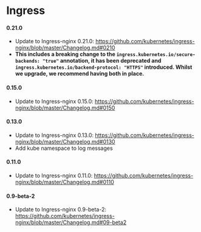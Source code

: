 # Ingress
#### 0.21.0

- Update to Ingress-nginx 0.21.0: https://github.com/kubernetes/ingress-nginx/blob/master/Changelog.md#0210
- **This includes a breaking change to the `ingress.kubernetes.io/secure-backends: "true"` annotation, it has been deprecated and `ingress.kubernetes.io/backend-protocol: "HTTPS"` introduced. Whilst we upgrade, we recommend having both in place.**

#### 0.15.0

- Update to Ingress-nginx 0.15.0: https://github.com/kubernetes/ingress-nginx/blob/master/Changelog.md#0150

#### 0.13.0

- Update to Ingress-nginx 0.13.0: https://github.com/kubernetes/ingress-nginx/blob/master/Changelog.md#0130
- Add kube namespace to log messages

#### 0.11.0

- Update to Ingress-nginx 0.11.0: https://github.com/kubernetes/ingress-nginx/blob/master/Changelog.md#0110


#### 0.9-beta-2

- Update to Ingress-nginx 0.9-beta-2: https://github.com/kubernetes/ingress-nginx/blob/master/Changelog.md#09-beta2

